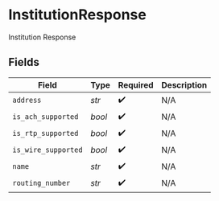# InstitutionResponse

Institution Response


## Fields

| Field               | Type                | Required            | Description         |
| ------------------- | ------------------- | ------------------- | ------------------- |
| `address`           | *str*               | :heavy_check_mark:  | N/A                 |
| `is_ach_supported`  | *bool*              | :heavy_check_mark:  | N/A                 |
| `is_rtp_supported`  | *bool*              | :heavy_check_mark:  | N/A                 |
| `is_wire_supported` | *bool*              | :heavy_check_mark:  | N/A                 |
| `name`              | *str*               | :heavy_check_mark:  | N/A                 |
| `routing_number`    | *str*               | :heavy_check_mark:  | N/A                 |
